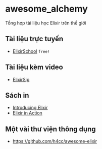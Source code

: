 # awesome_alchemy
Tổng hợp tài liệu học Elixir trên thế giới

##  Tài liệu trực tuyến
* [ElixirSchool](http://elixirschool.com/) `free!`

## Tài liệu kèm video
* [ElixirSip](http://elixirsips.com/)


## Sách in
* [Introducing Elixir](http://shop.oreilly.com/product/0636920030584.do)
* [Elixir in Action](https://www.manning.com/books/elixir-in-action)


## Một vài thư viện thông dụng
* https://github.com/h4cc/awesome-elixir
